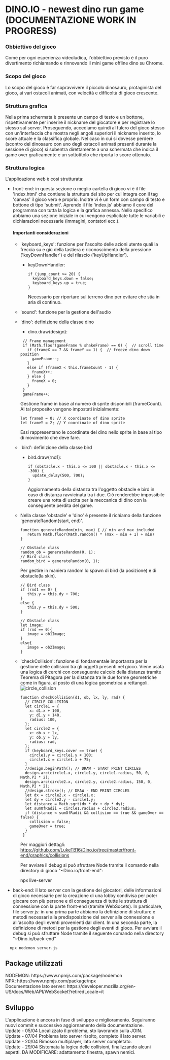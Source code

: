 # DINO.IO - newest dino run game (DOCUMENTAZIONE WORK IN PROGRESS)
### Obbiettivo del gioco
  Come per ogni esperienza videoludica, l'obbiettivo previsto è il puro divertimento richiamando e rinnovando
  il mini game offline dino su Chrome.
### Scopo del gioco
  Lo scopo del gioco è far sopravvivere il piccolo dinosauro, protaginista del gioco, ai vari ostacoli 
  animati, con velocità e difficoltà di gioco crescente.
### Struttura grafica  
  Nella prima schermata è presente un campo di testo e un bottone, rispettivamente per inserire il 
  nickname del giocatore e per registrare lo stesso sul server.
  Proseguendo, accediamo quindi al fulcro del gioco stesso con un'interfaccia che mostra negli angoli 
  superiori il nickname inserito, lo score attuale e la classifica globale.
  Nel caso in cui si dovesse perdere (scontro del dinosauro con uno degli
  ostacoli animati presenti durante la sessione di gioco) si subentra direttamente a una schermata che
  indica il game over graficamente e un sottotitolo che riporta lo score ottenuto.
### Struttura logica
  L'applicazione web è così strutturata:
  * front-end: in questa sezione o meglio cartella di gioco vi è il file 'index.html' che contiene la
    struttura del sito per cui integra con il tag 'canvas' il gioco vero e proprio. Inoltre vi è un 
    form con campo di testo e bottone di tipo 'submit'. Aprendo il file 'index.js' abbiamo il core del 
    programma con tutta la logica e la grafica annessa.
    Nello specifico abbiamo una sezione iniziale in cui vengono esplicitate tutte le variabili e dichiarazioni
    necessarie (immagini, contatori ecc.).
    #### Importanti considerazioni
    * 'keyboard_keys': funzione per l'ascolto delle azioni utente quali la freccia su e giù della tastiera e 
      riconoscimento della pressione ('keyDownHandler') e del rilascio ('keyUpHandler').
      * keyDownHandler:
        ```
        if (jump_count >= 20) {
          keyboard_keys.down = false;
          keyboard_keys.up = true;
        }    
        ```
        Necessario per riportare sul terreno dino per evitare che stia in aria di continuo.
    * 'sound': funzione per la gestione dell'audio
    * 'dino': definizione della classe dino
      * dino.draw(design):
       ```
        // Frame management
        if (Math.floor(gameFrame % shakeFrame) == 0) {  // scroll time
          if (frameX == 7 && frameY == 1) {  // freeze dino down position
            gameFrame--;
          }
          else if (frameX < this.frameCount - 1) {
            frameX++;
          } else {
            frameX = 0;
          }
        }
        gameFrame++;
       ```
       Gestione frame in base al numero di sprite disponibili (frameCount). Al tal
       proposito vengono impostati inizialmente:
       ```
       let frameX = 0; // X coordinate of dino sprite
       let frameY = 2; // Y coordinate of dino sprite
       ```
       Essi rappresentano le coordinate del dino nello sprite in base al tipo di movimento 
       che deve fare.
    * 'bird': definizione della classe bird
      * bird.draw(rnd1):
        ```
        if (obstacle.x - this.x <= 300 || obstacle.x - this.x <= -300) {
          update_delay(500, 700);
        }
        ```
        Aggiornamento della distanza tra l'oggetto obstacle e bird in caso di distanza
        ravvicinata tra i due. Ciò renderebbe impossibile creare una rotta di uscita
        per la meccanica di dino con la conseguente perdita del game.
    * Nella classe 'obstacle' e 'dino' è presente il richiamo della funzione 
       'generateRandom(start, end)'.
       ```
       function generateRandom(min, max) { // min and max included 
          return Math.floor(Math.random() * (max - min + 1) + min)
       }
       
       // Obstacle class
       random_ob = generateRandom(0, 1);
       // Bird class
       random_bird = generateRandom(0, 1);
       ```
       Per gestire in maniera random lo spawn di bird (la posizione) e di obstacle(la skin).
       ```
       // Bird class
       if (rnd1 == 0) {
          this.y = this.dy + 700;
       }
       else {
          this.y = this.dy + 500;
       }
       
       // Obstacle class
       let image;
       if (rnd == 0){
          image = ob1Image;
       }
       else{
          image = ob2Image;
       }
       ```
    * 'checkCollision': funzione di fondamentale importanza per la gestione delle collisioni
      tra gli oggetti presenti nel gioco. Viene usata una logica di cerchi con conseguente
      calcolo della distanza tramite Teorema di Pitagora per la distanza tra le due forme
      geometriche come in figura, al posto di una logica geometrica a rettangoli.
      ![circle_collision](https://user-images.githubusercontent.com/40920894/166655997-aea0511c-2569-4380-98a8-3aaa90ffd936.PNG)
      ```
      function checkCollision(d1, ob, lx, ly, rad) {
        // CIRCLE COLLISION
        let circle1 = {
          x: d1.x + 100,
          y: d1.y + 140,
          radius: 100,
        };
        let circle2 = {
          x: ob.x + lx,
          y: ob.y + ly,
          radius: rad,
        };
        if (keyboard_keys.cover == true) {
          circle1.y = circle1.y + 100;
          circle1.x = circle1.x + 75;
        }
        //design.beginPath(); // DRAW - START PRINT CIRCLES
        design.arc(circle1.x, circle1.y, circle1.radius, 50, 0, Math.PI * 2);
        design.arc(circle2.x, circle2.y, circle2.radius, 150, 0, Math.PI * 2);
        //design.stroke(); // DRAW - END PRINT CIRCLES
        let dx = circle2.x - circle1.x;
        let dy = circle2.y - circle1.y;
        let distance = Math.sqrt(dx * dx + dy * dy);
        let sumOfRadii = circle1.radius + circle2.radius;
        if (distance < sumOfRadii && collision == true && gameOver == false) {
          collision = false;
          gameOver = true;
        }
       }
       ```
       Per maggiori dettagli: https://github.com/LukeTB16/Dino.io/tree/master/front-end/graphics/collisions
      

     
      
      
      
      Per avviare il debug si può sfruttare Node tramite il comando nella directory di gioco
       "~Dino.io/front-end":
   
       npx live-server 
   
   * back-end: il lato server con la gestione dei giocatori, delle informazioni
     di gioco necessarie per la creazione di una lobby condivisa per poter giocare
     con più persone e di conseguenza di tutte le struttura di connessione con la 
     parte front-end (tramite WebSocets).
     In particolare, file server.js:
     in una prima parte abbiamo la definizione di strutture e metodi necessari alla
     predisposizione del server alla connessione e all'ascolto degli eventi provenienti
     dal client. In una seconda parte, la definizione di metodi per la gestione degli 
     eventi di gioco.
     Per avviare il debug si può sfruttare Node tramite il seguente comando nella 
    directory "~Dino.io/back-end"
    </li>
  </ul>
    
      npx nodemon server.js
    
  <h2>Package utilizzati</h2>
  <div>
    NODEMON: https://www.npmjs.com/package/nodemon<br>
    NPX: https://www.npmjs.com/package/npx
    <br>Documentazione lato server:
    https://developer.mozilla.org/en-US/docs/Web/API/WebSocket?retiredLocale=it
  </div>
  <h2>Sviluppo</h2>
  <div>
    L'applicazione è ancora in fase di sviluppo e miglioramento. Seguiranno nuovi commit e successivo
    aggiornamento della documentazione.<br>
    Update - 05/04
    Localizzato il problema, sto lavorando sulla JOIN.<br>
    Update - 07/04
    Problema lato server risolto, completo il lato server.<br>
    Update - 20/04
    Rimosso multiplayer, lato server completato.<br>
    Update - 29/04
    Sistemata la logica delle collisioni, finalizzando alcuni aspetti.
    DA MODIFICARE: adattamento finestra, spawn nemici.
</div>
</div>
  
